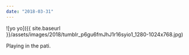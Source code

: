 ```yaml
---
date: "2018-03-31"
---
```


![yo yo]({{ site.baseurl }}/assets/images/2018/tumblr_p6gu6fmJhJ1r16syio1_1280-1024x768.jpg)

Playing in the pati.
